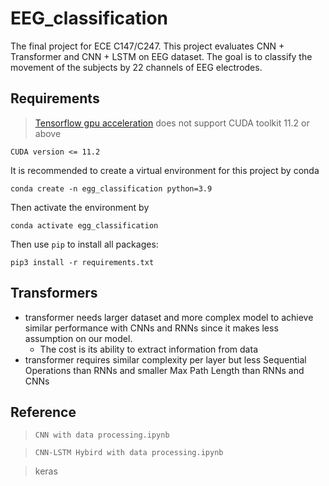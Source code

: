 # EEG_classification
The final project for ECE C147/C247. This project evaluates CNN + Transformer and CNN + LSTM on EEG dataset. The goal is to classify the movement of the subjects by 22 channels of EEG electrodes. 


## Requirements
> [Tensorflow gpu acceleration](https://www.tensorflow.org/install/gpu?hl=zh-cn) does not support CUDA toolkit 11.2 or above
```
CUDA version <= 11.2
```

It is recommended to create a virtual environment for this project by conda
```
conda create -n egg_classification python=3.9
```
Then activate the environment by 
```
conda activate egg_classification
```
Then use `pip` to install all packages:
```
pip3 install -r requirements.txt
```

## Transformers
* transformer needs larger dataset and more complex model to achieve similar performance with CNNs and RNNs since it makes less assumption on our model. 
  * The cost is its ability to extract information from data
* transformer requires similar complexity per layer but less Sequential Operations than RNNs and smaller Max Path Length than RNNs and CNNs

## Reference
> `CNN with data processing.ipynb`

> `CNN-LSTM Hybird with data processing.ipynb`

> keras
